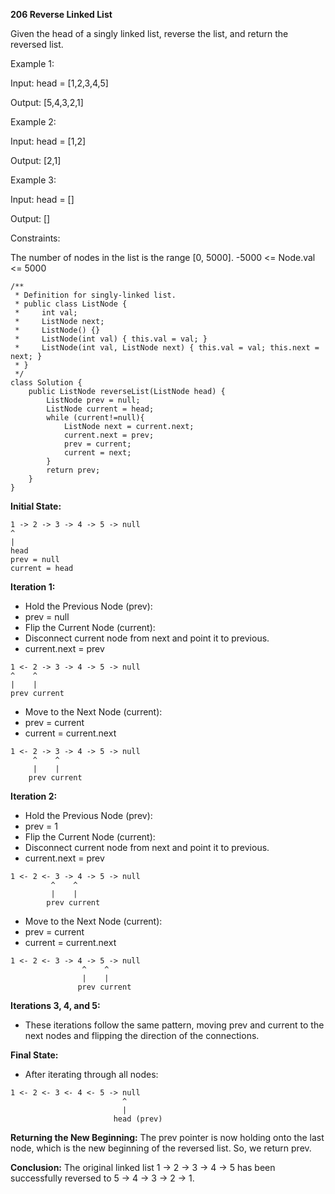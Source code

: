 **206 Reverse Linked List**

Given the head of a singly linked list, reverse the list, and return the reversed list.

Example 1:

Input: head = [1,2,3,4,5]

Output: [5,4,3,2,1]

Example 2:

Input: head = [1,2]

Output: [2,1]

Example 3:

Input: head = []

Output: []
 
Constraints:

The number of nodes in the list is the range [0, 5000].
-5000 <= Node.val <= 5000

```
/**
 * Definition for singly-linked list.
 * public class ListNode {
 *     int val;
 *     ListNode next;
 *     ListNode() {}
 *     ListNode(int val) { this.val = val; }
 *     ListNode(int val, ListNode next) { this.val = val; this.next = next; }
 * }
 */
class Solution {
    public ListNode reverseList(ListNode head) {
        ListNode prev = null;
        ListNode current = head; 
        while (current!=null){
            ListNode next = current.next; 
            current.next = prev; 
            prev = current; 
            current = next; 
        }
        return prev;
    }
}
```
**Initial State:**
```
1 -> 2 -> 3 -> 4 -> 5 -> null
^
|
head
prev = null
current = head
```
**Iteration 1:**
- Hold the Previous Node (prev):
- prev = null
- Flip the Current Node (current):
- Disconnect current node from next and point it to previous.
- current.next = prev
```
1 <- 2 -> 3 -> 4 -> 5 -> null
^    ^
|    |
prev current
```
- Move to the Next Node (current):
- prev = current
- current = current.next
```
1 <- 2 -> 3 -> 4 -> 5 -> null
     ^    ^
     |    |
    prev current
```
**Iteration 2:**
- Hold the Previous Node (prev):
- prev = 1
- Flip the Current Node (current):
- Disconnect current node from next and point it to previous.
- current.next = prev
```
1 <- 2 <- 3 -> 4 -> 5 -> null
         ^    ^
         |    |
        prev current
```
- Move to the Next Node (current):
- prev = current
- current = current.next
```
1 <- 2 <- 3 -> 4 -> 5 -> null
                ^    ^
                |    |
               prev current
```
**Iterations 3, 4, and 5:**
- These iterations follow the same pattern, moving prev and current to the next nodes and flipping the direction of the connections.

**Final State:**
- After iterating through all nodes:
```
1 <- 2 <- 3 <- 4 <- 5 -> null
                         ^
                         |
                       head (prev)
```
**Returning the New Beginning:**
The prev pointer is now holding onto the last node, which is the new beginning of the reversed list. So, we return prev.

**Conclusion:**
The original linked list 1 -> 2 -> 3 -> 4 -> 5 has been successfully reversed to 5 -> 4 -> 3 -> 2 -> 1.


 
